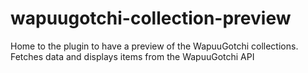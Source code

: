 # wapuugotchi-collection-preview
 Home to the plugin to have a preview of the WapuuGotchi collections. Fetches data and displays items from the WapuuGotchi API
